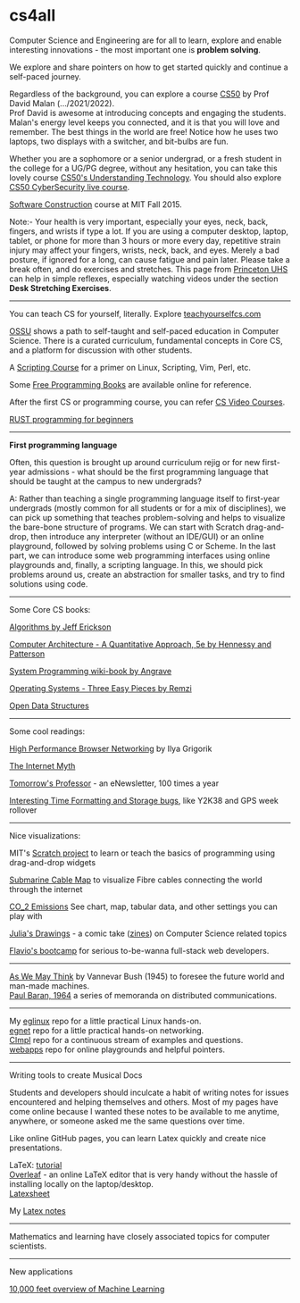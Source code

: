 # cs4all
Computer Science and Engineering are for all to learn, explore and enable interesting innovations - the most important one is **problem solving**.   

We explore and share pointers on how to get started quickly and continue a self-paced journey.   

Regardless of the background, you can explore a course [CS50](https://cs50.harvard.edu/) by Prof David Malan (.../2021/2022).   
Prof David is awesome at introducing concepts and engaging the students. Malan's energy level keeps you connected, and it is that you will love and remember. The best things in the world are free! Notice how he uses two laptops, two displays with a switcher, and bit-bulbs are fun.   

Whether you are a sophomore or a senior undergrad, or a fresh student in the college for a UG/PG degree, without any hesitation, you can take this lovely course [CS50's Understanding Technology](https://cs50.harvard.edu/technology/2017/). You should also explore [CS50 CyberSecurity live course](https://www.youtube.com/watch?v=U8Bki7QEz2M).    

[Software Construction](https://web.mit.edu/6.005/www/fa15/) course at MIT Fall 2015.   

Note:- Your health is very important, especially your eyes, neck, back, fingers, and wrists if type a lot. If you are using a computer desktop, laptop, tablet, or phone for more than 3 hours or more every day, repetitive strain injury may affect your fingers, wrists, neck, back, and eyes. Merely a bad posture, if ignored for a long, can cause fatigue and pain later. Please take a break often, and do exercises and stretches. This page from [Princeton UHS](https://uhs.princeton.edu/health-resources/ergonomics-computer-use) can help in simple reflexes, especially watching videos under the section **Desk Stretching Exercises**.      

----

You can teach CS for yourself, literally. Explore [teachyourselfcs.com](https://teachyourselfcs.com)

[OSSU](https://github.com/ossu/computer-science) shows a path to self-taught and self-paced education in Computer Science. There is a curated curriculum, fundamental concepts in Core CS, and a platform for discussion with other students. 

A [Scripting Course](https://github.com/learnbyexample/scripting_course#ebooks) for a primer on Linux, Scripting, Vim, Perl, etc. 

Some [Free Programming Books](https://github.com/EbookFoundation/free-programming-books) are available online for reference.   

After the first CS or programming course, you can refer [CS Video Courses](https://github.com/Developer-Y/cs-video-courses).   

[RUST programming for beginners](https://www.freecodecamp.org/news/rust-programming-course-for-beginners/)    

---- 

**First programming language**   

Often, this question is brought up around curriculum rejig or for new first-year admissions - what should be the first programming language that should be taught at the campus to new undergrads?   

A: Rather than teaching a single programming language itself to first-year undergrads (mostly common for all students or for a mix of disciplines), we can pick up something that teaches problem-solving and helps to visualize the bare-bone structure of programs. We can start with Scratch drag-and-drop, then introduce any interpreter (without an IDE/GUI) or an online playground, followed by solving problems using C or Scheme. In the last part, we can introduce some web programming interfaces using online playgrounds and, finally, a scripting language. In this, we should pick problems around us, create an abstraction for smaller tasks, and try to find solutions using code.     

----

Some Core CS books:   

[Algorithms by Jeff Erickson](http://jeffe.cs.illinois.edu/teaching/algorithms/) 

[Computer Architecture - A Quantitative Approach, 5e by Hennessy and Patterson](http://acs.pub.ro/~cpop/SMPA/Computer%20Architecture%20A%20Quantitative%20Approach%20(5th%20edition).pdf)

[System Programming wiki-book by Angrave](https://github.com/angrave/SystemProgramming/wiki)

[Operating Systems - Three Easy Pieces by Remzi](http://pages.cs.wisc.edu/~remzi/OSTEP/) 

[Open Data Structures](https://opendatastructures.org/) 

----

Some cool readings:  

[High Performance Browser Networking](https://hpbn.co) by Ilya Grigorik 

[The Internet Myth](https://unglue.it/work/442013/)

[Tomorrow's Professor](https://tomprof.stanford.edu/) - an eNewsletter, 100 times a year 

[Interesting Time Formatting and Storage bugs](https://en.wikipedia.org/wiki/Time_formatting_and_storage_bugs), like Y2K38 and GPS week rollover    

----

Nice visualizations:  

MIT's [Scratch project](https://scratch.mit.edu/) to learn or teach the basics of programming using drag-and-drop widgets   

[Submarine Cable Map](https://www.submarinecablemap.com) to visualize Fibre cables connecting the world through the internet   

[CO_2 Emissions](https://ourworldindata.org/grapher/co-emissions-per-capita?tab=chart) See chart, map, tabular data, and other settings you can play with   

[Julia's Drawings](https://drawings.jvns.ca/) - a comic take ([zines](https://wizardzines.com/comics/)) on Computer Science related topics   

[Flavio's bootcamp](https://bootcamp.dev/) for serious to-be-wanna full-stack web developers.    

----

[As We May Think](https://www.theatlantic.com/magazine/archive/1945/07/as-we-may-think/303881/) by Vannevar Bush (1945) to foresee the future world and man-made machines.    
[Paul Baran, 1964](https://www.rand.org/pubs/research_memoranda/RM3097.html) a series of memoranda on distributed communications.    

----

My [eglinux](https://github.com/rks101/eglinux) repo for a little practical Linux hands-on.   
[egnet](https://github.com/rks101/egnet) repo for a little practical hands-on networking.   
[CImpl](https://github.com/rks101/Cimpl) repo for a continuous stream of examples and questions.   
[webapps](https://github.com/rks101/webapps) repo for online playgrounds and helpful pointers.   

---- 

Writing tools to create Musical Docs   

Students and developers should inculcate a habit of writing notes for issues encountered and helping themselves and others. Most of my pages have come online because I wanted these notes to be available to me anytime, anywhere, or someone asked me the same questions over time.    

Like online GitHub pages, you can learn Latex quickly and create nice presentations.    

LaTeX: [tutorial](https://www.latex-tutorial.com/tutorials/)  
[Overleaf](overleaf.com) - an online LaTeX editor that is very handy without the hassle of installing locally on the laptop/desktop.   
[Latexsheet](http://wch.github.io/latexsheet/latexsheet-a4.pdf)  

My [Latex notes](https://github.com/rks101/latex)   

----

Mathematics and learning have closely associated topics for computer scientists.     

---- 

New applications     

[10,000 feet overview of Machine Learning](https://www.lifewire.com/what-is-machine-learning-7495518)    


